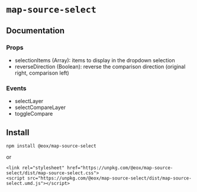 # `map-source-select`

## Documentation
### Props
- selectionItems (Array): items to display in the dropdown selection
- reverseDirection (Boolean): reverse the comparison direction (original right, comparison left)

### Events
- selectLayer
- selectCompareLayer
- toggleCompare

## Install

```
npm install @eox/map-source-select
```
or
```
<link rel="stylesheet" href="https://unpkg.com/@eox/map-source-select/dist/map-source-select.css">
<script src="https://unpkg.com/@eox/map-source-select/dist/map-source-select.umd.js"></script>
```
